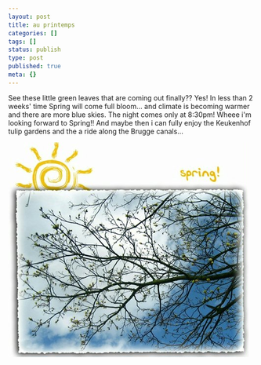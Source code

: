```yaml
---
layout: post
title: au printemps
categories: []
tags: []
status: publish
type: post
published: true
meta: {}
---
```

See these little green leaves that are coming out finally?? Yes! In less than 2 weeks' time Spring will come full bloom... and climate is becoming warmer and there are more blue skies. The night comes only at 8:30pm! Wheee i'm looking forward to Spring!! And maybe then i can fully enjoy the Keukenhof tulip gardens and the a ride along the Brugge canals...

![](/img/spring.jpg)
